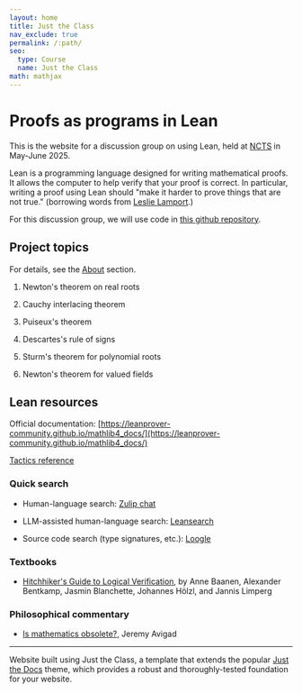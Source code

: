```yaml
---
layout: home
title: Just the Class
nav_exclude: true
permalink: /:path/
seo:
  type: Course
  name: Just the Class
math: mathjax
---
```


# Proofs as programs in Lean

This is the website for a discussion group on using Lean, held at [NCTS](https://ncts.ntu.edu.tw/) in May-June 2025.


Lean is a programming language designed for writing mathematical proofs.
It allows the computer to help verify that your proof is correct.
In particular, writing a proof using Lean should "make it harder to prove things that are not true." (borrowing words from [Leslie Lamport](https://doi.org/10.1007/s11784-012-0071-6).)


For this discussion group, we will use code in [this github repository](https://github.com/harryrichman/glimpse-of-lean).


## Project topics

For details, see the [About](about/) section.

1. Newton's theorem on real roots

2. Cauchy interlacing theorem

3. Puiseux's theorem

4. Descartes's rule of signs

5. Sturm's theorem for polynomial roots

6. Newton's theorem for valued fields


## Lean resources

Official documentation: [https://leanprover-community.github.io/mathlib4_docs/](https://leanprover-community.github.io/mathlib4_docs/)

[Tactics reference](https://leanprover-community.github.io/mathlib-manual/html-multi/Tactics/#tactics)

### Quick search
- Human-language search:
[Zulip chat](https://leanprover.zulipchat.com/)

- LLM-assisted human-language search:
[Leansearch](https://leansearch.net/)

- Source code search (type signatures, etc.): 
[Loogle](https://loogle.lean-lang.org/)

### Textbooks

- [Hitchhiker's Guide to Logical Verification](https://lean-forward.github.io/hitchhikers-guide/2023/), by Anne Baanen, Alexander Bentkamp, Jasmin Blanchette, Johannes Hölzl, and Jannis Limperg

### Philosophical commentary

- [Is mathematics obsolete?](https://www.andrew.cmu.edu/user/avigad/Talks/obsolete.pdf), Jeremy Avigad

----

Website built using
Just the Class, a template that extends the popular [Just the Docs](https://github.com/just-the-docs/just-the-docs) theme, which provides a robust and thoroughly-tested foundation for your website.

